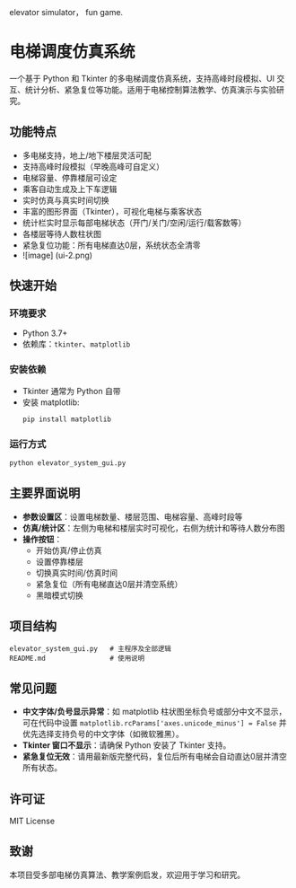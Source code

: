 elevator simulator， fun game.
# 电梯调度仿真系统

一个基于 Python 和 Tkinter 的多电梯调度仿真系统，支持高峰时段模拟、UI 交互、统计分析、紧急复位等功能。适用于电梯控制算法教学、仿真演示与实验研究。

## 功能特点

- 多电梯支持，地上/地下楼层灵活可配
- 支持高峰时段模拟（早晚高峰可自定义）
- 电梯容量、停靠楼层可设定
- 乘客自动生成及上下车逻辑
- 实时仿真与真实时间切换
- 丰富的图形界面（Tkinter），可视化电梯与乘客状态
- 统计栏实时显示每部电梯状态（开门/关门/空闲/运行/载客数等）
- 各楼层等待人数柱状图
- 紧急复位功能：所有电梯直达0层，系统状态全清零
- ![image] (ui-2.png)
## 快速开始

### 环境要求

- Python 3.7+
- 依赖库：`tkinter`、`matplotlib`

### 安装依赖

- Tkinter 通常为 Python 自带
- 安装 matplotlib:
  ```bash
  pip install matplotlib
  ```

### 运行方式

```bash
python elevator_system_gui.py
```

## 主要界面说明

- **参数设置区**：设置电梯数量、楼层范围、电梯容量、高峰时段等
- **仿真/统计区**：左侧为电梯和楼层实时可视化，右侧为统计和等待人数分布图
- **操作按钮**：
    - 开始仿真/停止仿真
    - 设置停靠楼层
    - 切换真实时间/仿真时间
    - 紧急复位（所有电梯直达0层并清空系统）
    - 黑暗模式切换

## 项目结构

```
elevator_system_gui.py   # 主程序及全部逻辑
README.md                # 使用说明
```

## 常见问题

- **中文字体/负号显示异常**：如 matplotlib 柱状图坐标负号或部分中文不显示，可在代码中设置 `matplotlib.rcParams['axes.unicode_minus'] = False` 并优先选择支持负号的中文字体（如微软雅黑）。
- **Tkinter 窗口不显示**：请确保 Python 安装了 Tkinter 支持。
- **紧急复位无效**：请用最新版完整代码，复位后所有电梯会自动直达0层并清空所有状态。

## 许可证

MIT License

## 致谢

本项目受多部电梯仿真算法、教学案例启发，欢迎用于学习和研究。
